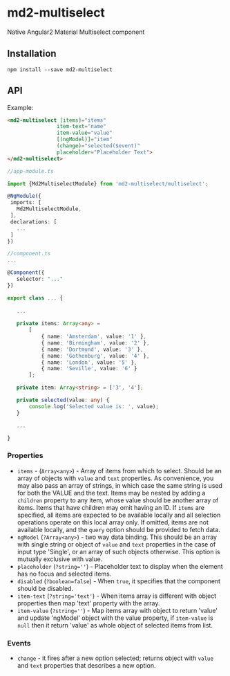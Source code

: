 # md2-multiselect

Native Angular2 Material Multiselect component

## Installation
`npm install --save md2-multiselect`

## API

Example:
 
 ```html
<md2-multiselect [items]="items"
                 item-text="name"
                 item-value="value"
                 [(ngModel)]="item"
                 (change)="selected($event)"
                 placeholder="Placeholder Text">
</md2-multiselect>
 ```
 ```ts
//app-module.ts

import {Md2MultiselectModule} from 'md2-multiselect/multiselect';

@NgModule({
  imports: [
    Md2MultiselectModule,
  ],
  declarations: [
    ...
  ]  
})

//component.ts
...

@Component({
    selector: "..."
})

export class ... {
    
    ...
    
    private items: Array<any> =
        [
            { name: 'Amsterdam', value: '1' },
            { name: 'Birmingham', value: '2' },
            { name: 'Dortmund', value: '3' },
            { name: 'Gothenburg', value: '4' },
            { name: 'London', value: '5' },
            { name: 'Seville', value: '6' }
        ];

    private item: Array<string> = ['3', '4'];

    private selected(value: any) {
        console.log('Selected value is: ', value);
    }

    ...

}
 ```

### Properties

  - `items` - (`Array<any>`) - Array of items from which to select. Should be an array of objects with `value` and `text` properties.
  As convenience, you may also pass an array of strings, in which case the same string is used for both the VALUE and the text.
  Items may be nested by adding a `children` property to any item, whose value should be another array of items. Items that have children may omit having an ID.
  If `items` are specified, all items are expected to be available locally and all selection operations operate on this local array only.
  If omitted, items are not available locally, and the `query` option should be provided to fetch data.
  - `ngModel` (`?Array<any>`) - two way data binding. This should be an array with single string or object of `value` and `text` properties in the case of input type 'Single',
  or an array of such objects otherwise. This option is mutually exclusive with value.
  - `placeholder` (`?string=''`) - Placeholder text to display when the element has no focus and selected items.
  - `disabled` (`?boolean=false`) - When `true`, it specifies that the component should be disabled.
  - `item-text` (`?string='text'`) - When items array is different with object properties then map 'text' property with the array.
  - `item-value` (`?string=''`) - Map items array with object to return 'value' and update 'ngModel' object with the value property, if `item-value` is `null` then it return 'value' as whole object of selected items from list.

### Events

  - `change` - it fires after a new option selected; returns object with `value` and `text` properties that describes a new option.
